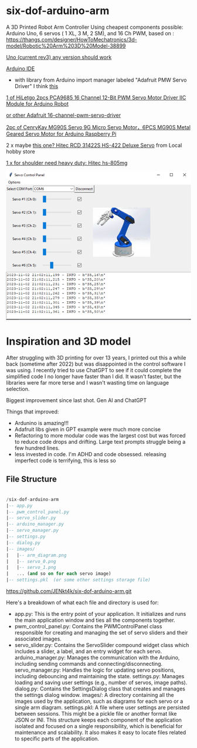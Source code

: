 # six-dof-arduino-arm
A 3D Printed Robot Arm Controller Using cheapest components possible: Arduino Uno, 6 servos ( 1 XL, 3 M, 2 SM), and 16 Ch PWM, based on : https://thangs.com/designer/HowToMechatronics/3d-model/Robotic%20Arm%203D%20Model-38899

[Uno (current rev3) any version should work](https://docs.arduino.cc/hardware/uno-rev3)

[Arduino IDE](https://www.arduino.cc/en/software)
+ with library from Arduino import manager labeled "Adafruit PMW Servo Driver" I think [this](https://adafruit.github.io/Adafruit-PWM-Servo-Driver-Library/html/class_adafruit___p_w_m_servo_driver.html)

[1 of HiLetgo 2pcs PCA9685 16 Channel 12-Bit PWM Servo Motor Driver IIC Module for Arduino Robot](https://www.amazon.com/gp/product/B07BRS249H)

[or other Adafruit 16-channel-pwm-servo-driver](https://learn.adafruit.com/16-channel-pwm-servo-driver)

[2pc of CenryKay MG90S Servo 9G Micro Servo Motor，6PCS MG90S Metal Geared Servo Motor for Arduino Raspberry Pi](https://www.amazon.com/gp/product/B07RQPJ9WV)

2 x  maybe [this one? Hitec RCD 31422S HS-422 Deluxe Servo](https://hitecrcd.com/products/servos/analog/sport-2/hs-422/product) from  Local hobby store

[1 x for shoulder need heavy duty: Hitec hs-805mg ](https://hitecrcd.com/products/servos/analog/giant-analog/hs-805mg/product)


![Screenshot of Application](images/screenshot.png "Screenshot of My Application")


# Inspiration and 3D model
After struggling with 3D printing for over 13 years, I printed out this a while back (sometime after 2022) but was disappointed in the control software I was using. I recently tried to use ChatGPT to see if it could complete the simplified code I no longer have faster than I did. It wasn't faster, but the libraries were far more terse and I wasn't wasting time on language selection. 

Biggest improvement since last shot. Gen AI and ChatGPT

Things that improved:
- Ardunino is amazing!!!
- Adafruit libs given in GPT example were much more concise
- Refactoring to more modular code was the largest cost but was forced to reduce code drops and drifting. Large text prompts struggle being a few hundred lines.
- less invested in code. I'm ADHD and code obsessed. releasing imperfect code is terrifying, this is less so

## File Structure
```sql

/six-dof-arduino-arm
|-- app.py
|-- pwm_control_panel.py
|-- servo_slider.py
|-- arduino_manager.py
|-- servo_manager.py
|-- settings.py
|-- dialog.py
|-- images/
|   |-- arm_diagram.png
|   |-- servo_0.png
|   |-- servo_1.png
|   ... (and so on for each servo image)
|-- settings.pkl  (or some other settings storage file)
```

https://github.com/JENkt4k/six-dof-arduino-arm.git

Here's a breakdown of what each file and directory is used for:

* app.py: This is the entry point of your application. It initializes and runs the main application window and ties all the components together.
* pwm_control_panel.py: Contains the PWMControlPanel class responsible for creating and managing the set of servo sliders and their associated images.
* servo_slider.py: Contains the ServoSlider compound widget class which includes a slider, a label, and an entry widget for each servo.
arduino_manager.py: Manages the communication with the Arduino, including sending commands and connecting/disconnecting.
servo_manager.py: Handles the logic for updating servo positions, including debouncing and maintaining the state.
settings.py: Manages loading and saving user settings (e.g., number of servos, image paths).
dialog.py: Contains the SettingsDialog class that creates and manages the settings dialog window.
images/: A directory containing all the images used by the application, such as diagrams for each servo or a single arm diagram.
settings.pkl: A file where user settings are persisted between sessions. This might be a pickle file or another format like JSON or INI.
This structure keeps each component of the application isolated and focused on a single responsibility, which is beneficial for maintenance and scalability. It also makes it easy to locate files related to specific parts of the application.




  
